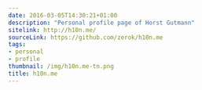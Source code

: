 ```yaml
---
date: 2016-03-05T14:30:21+01:00
description: "Personal profile page of Horst Gutmann"
sitelink: http://h10n.me/
sourceLink: https://github.com/zerok/h10n.me
tags:
- personal
- profile
thumbnail: /img/h10n.me-tn.png
title: h10n.me
---
```

